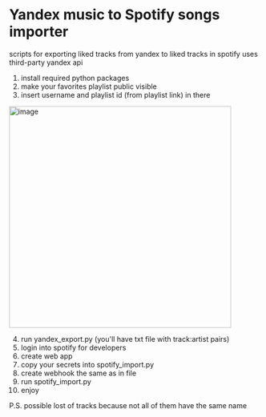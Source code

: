 # Yandex music to Spotify songs importer
scripts for exporting liked tracks from yandex to liked tracks in spotify
uses third-party yandex api


1) install required python packages
2) make your favorites playlist public visible
3) insert username and playlist id (from playlist link) in there
<img width="443" alt="image" src="https://github.com/user-attachments/assets/3b29d5fa-cd04-4984-ada3-0196b3cd01c9" />

4) run yandex_export.py (you'll have txt file with track:artist pairs)
5) login into spotify for developers
6) create web app
7) copy your secrets into spotify_import.py
8) create webhook the same as in file
9) run spotify_import.py
10) enjoy

P.S. possible lost of tracks because not all of them have the same name
